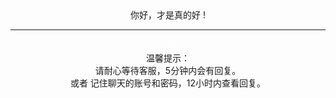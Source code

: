 <center> 
你好，才是真的好 !<!-- {docsify-ignore} -->


-------


<link rel="stylesheet" href="style.css">
<a href="https://ok.shareoto.trade" class="my-button-3d" style="color: #ffffff;">人工服务</a>
<br/>
  温馨提示：<br/>
  请耐心等待客服，5分钟内会有回复。<br/>
  或者 记住聊天的账号和密码，12小时内查看回复。

</center>






